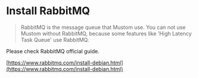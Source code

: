 # Install RabbitMQ



> RabbitMQ is the message queue that Mustom use. You can not use Mustom without RabbitMQ, because some features like 'High Latency Task Queue' use RabbitMQ.

Please check RabbitMQ official guide.

[https://www.rabbitmq.com/install-debian.html](https://www.rabbitmq.com/install-debian.html)



